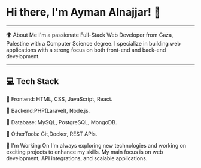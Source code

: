 # Hi there, I'm Ayman Alnajjar! 👋

---

🌍 About Me I'm a passionate Full-Stack Web Developer from Gaza, Palestine with
a Computer Science degree. I specialize in building web applications with a
strong focus on both front-end and back-end development.

---

## 💻 Tech Stack

🔹 Frontend: HTML, CSS, JavaScript, React.

🔹 Backend:PHP(Laravel), Node.js.

🔹 Database: MySQL, PostgreSQL, MongoDB.

🔹 OtherTools: Git,Docker, REST APIs.

🚀 I'm Working On I'm always exploring new technologies and working on exciting
projects to enhance my skills. My main focus is on web development, API
integrations, and scalable applications.
